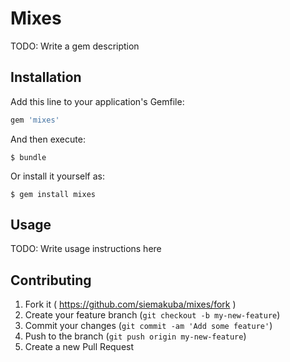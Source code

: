 # Mixes

TODO: Write a gem description

## Installation

Add this line to your application's Gemfile:

```ruby
gem 'mixes'
```

And then execute:

    $ bundle

Or install it yourself as:

    $ gem install mixes

## Usage

TODO: Write usage instructions here

## Contributing

1. Fork it ( https://github.com/siemakuba/mixes/fork )
2. Create your feature branch (`git checkout -b my-new-feature`)
3. Commit your changes (`git commit -am 'Add some feature'`)
4. Push to the branch (`git push origin my-new-feature`)
5. Create a new Pull Request
